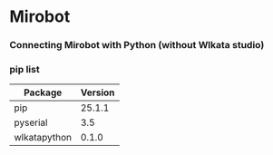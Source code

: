 # Mirobot
### Connecting Mirobot with Python (without Wlkata studio)


### pip list
|Package|Version|
|-----------|-----|
|pip|25.1.1|
|pyserial|3.5|
|wlkatapython|0.1.0|
